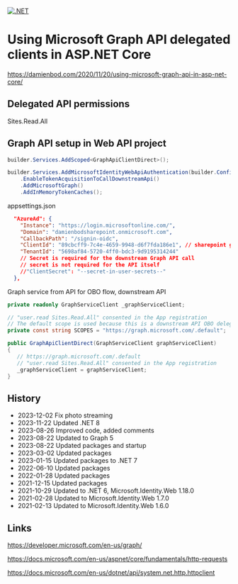 [![.NET](https://github.com/damienbod/AspNetCoreMicrosoftGraph/actions/workflows/dotnet.yml/badge.svg)](https://github.com/damienbod/AspNetCoreMicrosoftGraph/actions/workflows/dotnet.yml)

# Using Microsoft Graph API delegated clients in ASP.NET Core

https://damienbod.com/2020/11/20/using-microsoft-graph-api-in-asp-net-core/

## Delegated API permissions

Sites.Read.All 

## Graph API setup in Web API project

```csharp
builder.Services.AddScoped<GraphApiClientDirect>();

builder.Services.AddMicrosoftIdentityWebApiAuthentication(builder.Configuration)
    .EnableTokenAcquisitionToCallDownstreamApi()
    .AddMicrosoftGraph()
    .AddInMemoryTokenCaches();
```

appsettings.json

```json
  "AzureAd": {
    "Instance": "https://login.microsoftonline.com/",
    "Domain": "damienbodsharepoint.onmicrosoft.com",
    "CallbackPath": "/signin-oidc",
    "ClientId": "89cbcff9-7c4e-4659-9948-d6f7fda186e1", // sharepoint graph api
    "TenantId": "5698af84-5720-4ff0-bdc3-9d9195314244"
    // Secret is required for the downstream Graph API call
    // secret is not required for the API itself
    //"ClientSecret": "--secret-in-user-secrets--"
  },
 ```

Graph service from API for OBO flow, downstream API

 ```csharp
private readonly GraphServiceClient _graphServiceClient;

// "user.read Sites.Read.All" consented in the App registration
// The default scope is used because this is a downstream API OBO delegated user flow
private const string SCOPES = "https://graph.microsoft.com/.default";

public GraphApiClientDirect(GraphServiceClient graphServiceClient)
{
    // https://graph.microsoft.com/.default
    // "user.read Sites.Read.All" consented in the App registration
    _graphServiceClient = graphServiceClient;
}
 ```

## History

- 2023-12-02 Fix photo streaming
- 2023-11-22 Updated .NET 8
- 2023-08-26 Improved code, added comments
- 2023-08-22 Updated to Graph 5 
- 2023-08-22 Updated packages and startup
- 2023-03-02 Updated packages
- 2023-01-15 Updated packages to .NET 7
- 2022-06-10 Updated packages
- 2022-01-28 Updated packages
- 2021-12-15 Updated packages
- 2021-10-29 Updated to .NET 6, Microsoft.Identity.Web 1.18.0
- 2021-02-28 Updated to Microsoft.Identity.Web 1.7.0
- 2021-02-13 Updated to Microsoft.Identity.Web 1.6.0

## Links

https://developer.microsoft.com/en-us/graph/

https://docs.microsoft.com/en-us/aspnet/core/fundamentals/http-requests

https://docs.microsoft.com/en-us/dotnet/api/system.net.http.httpclient
